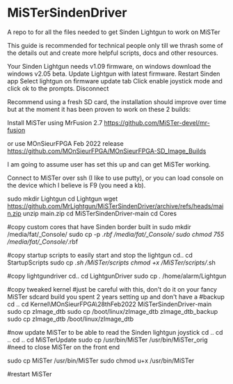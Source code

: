 # MiSTerSindenDriver
A repo to for all the files needed to get Sinden Lightgun to work on MiSTer

This guide is recommended for technical people only till we thrash some of the details out
and create more helpful scripts, docs and other resources.

Your Sinden Lightgun needs v1.09 firmware, on windows download the windows v2.05 beta.
Update Lightgun with latest firmware.
Restart Sinden app
Select lightgun on firmware update tab
Click enable joystick mode and click ok to the prompts.
Disconnect

Recommend using a fresh SD card, the installation should improve over time but at the moment
it has been proven to work on these 2 builds:

Install MiSTer using MrFusion 2.7 
https://github.com/MiSTer-devel/mr-fusion

or use MOnSieurFPGA Feb 2022 release
https://github.com/MOnSieurFPGA/MOnSieurFPGA-SD_Image_Builds

I am going to assume user has set this up and can get MiSTer working.

Connect to MiSTer over ssh (I like to use putty), or you can load console on the device which I believe is F9 (you need a kb).

sudo mkdir Lightgun
cd Lightgun
wget https://github.com/MrLightgun/MiSTerSindenDriver/archive/refs/heads/main.zip
unzip main.zip
cd MiSTerSindenDriver-main
cd Cores

#copy custom cores that have Sinden border built in
sudo mkdir /media/fat/_Console/
sudo cp -p *.rbf /media/fat/_Console/
sudo chmod 755 /media/fat/_Console/*.rbf

#copy startup scripts to easily start and stop the lightgun
cd..
cd StartupScripts
sudo cp *.sh /MiSTer/scripts
chmod +x /MiSTer/scripts/*.sh

#copy lightgundriver
cd..
cd LightgunDriver
sudo cp *.* /home/alarm/Lightgun

#copy tweaked kernel
#just be careful with this, don't do it on your fancy MiSTer sdcard build you spent 2 years setting up and don't have a #backup
cd ..
cd Kernel\MOnSieurFPGA\28thFeb2022
MiSTerSindenDriver-main
sudo cp zImage_dtb 
sudo cp /boot/linux/zImage_dtb zImage_dtb_backup
sudo cp zImage_dtb /boot/linux/zImage_dtb

#now update MiSTer to be able to read the Sinden lightgun joystick
cd ..
cd ..
cd ..
cd MiSTerUpdate
sudo cp /usr/bin/MiSTer /usr/bin/MiSTer_orig
#need to close MiSTer on the front end

sudo cp MiSTer /usr/bin/MiSTer
sudo chmod u+x /usr/bin/MiSTer

#restart MiSTer








